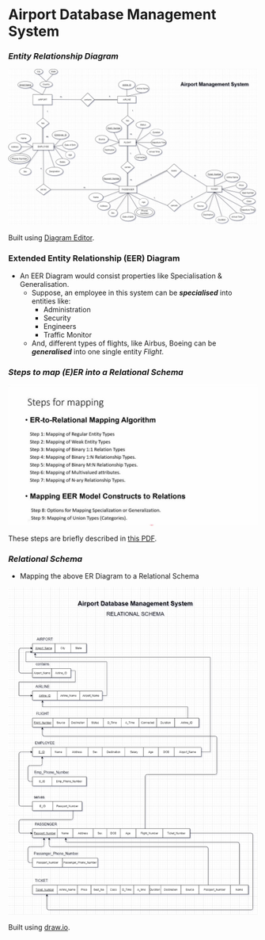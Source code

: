 # Airport Database Management System

### _Entity Relationship Diagram_

![ER-Diagram](documentation/Airport_Management_System_ER.png)

Built using [Diagram Editor](https://www.diagrameditor.com/).

### Extended Entity Relationship (EER) Diagram

-   An EER Diagram would consist properties like Specialisation & Generalisation.
    -   Suppose, an employee in this system can be **_specialised_** into entities like:
        -   Administration
        -   Security
        -   Engineers
        -   Traffic Monitor
    -   And, different types of flights, like Airbus, Boeing can be **_generalised_** into one single entity _Flight_.

### _Steps to map (E)ER into a Relational Schema_

![Mapping-Algorithm](documentation/ER-to-relations-mapping-algortihm.jpg)

These steps are briefly described in [this PDF](<documentation/(E)ER-mapping-to-RelationalSchema.pdf>).

### _Relational Schema_

-   Mapping the above ER Diagram to a Relational Schema

![relational-schema](documentation/Relational_Schema.png)

Built using [draw.io](draw.io).
